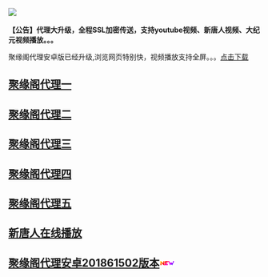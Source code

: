 ![](https://raw.githubusercontent.com/hao369/a/master/j.jpg)

**【公告】代理大升级，全程SSL加密传送，支持youtube视频、新唐人视频、大纪元视频播放。。。**

聚缘阁代理安卓版已经升级,浏览网页特别快，视频播放支持全屏。。。[点击下载](https://github.com/dtw9/9/raw/master/201861502.apk)

##  [聚缘阁代理一](http://25r9y4.jyge.vgivideo.com/)

##  [聚缘阁代理二](http://5y7ry9ra.gae.geass.tv/)

##  [聚缘阁代理三](http://5y69r7rt.iew.supersociallife.com/)

##  [聚缘阁代理四](http://57rh64ga.vsam.corriee.org/)

##  [聚缘阁代理五](http://5ytyr16ugrt.swqm.cesedria.com/)

##  [新唐人在线播放](http://fuu76e2r35.swqm.cesedria.com/xtr.html)







##  [聚缘阁代理安卓201861502版本](https://github.com/dtw9/9/raw/master/201861502.apk)![](https://raw.githubusercontent.com/jyg-1/jyg/master/new.gif)



